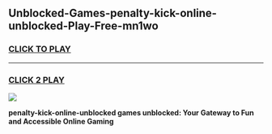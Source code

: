 
## Unblocked-Games-penalty-kick-online-unblocked-Play-Free-mn1wo
<h3>
<a href="https://premium76.site?title=penalty-kick-online-unblocked&ref=20M">CLICK TO PLAY</a></h3>
<hr>

<h3>
<a href="https://premium76.site?title=penalty-kick-online-unblocked&ref=20M">CLICK 2 PLAY</a>
  
</h3>

<a href="https://premium76.site?title=penalty-kick-online-unblocked&ref=19M"><img src="https://clearcache.store/games.png"></a>


**penalty-kick-online-unblocked games unblocked: Your Gateway to Fun and Accessible Online Gaming**
